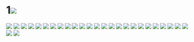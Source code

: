 # 1![](../img/45/00000001.jpg)
![](../img/45/00000002.jpg)
![](../img/45/00000003.jpg)
![](../img/45/00000004.jpg)
![](../img/45/00000005.jpg)
![](../img/45/00000006.jpg)
![](../img/45/00000007.jpg)
![](../img/45/00000008.jpg)
![](../img/45/00000009.jpg)
![](../img/45/00000010.jpg)
![](../img/45/00000011.jpg)
![](../img/45/00000012.jpg)
![](../img/45/00000013.jpg)
![](../img/45/00000014.jpg)
![](../img/45/00000015.jpg)
![](../img/45/00000016.jpg)
![](../img/45/00000017.jpg)
![](../img/45/00000018.jpg)
![](../img/45/00000019.jpg)
![](../img/45/00000020.jpg)
![](../img/45/00000021.jpg)
![](../img/45/00000022.jpg)
![](../img/45/00000023.jpg)
![](../img/45/00000024.jpg)
![](../img/45/00000025.jpg)
![](../img/45/00000026.jpg)
![](../img/45/00000027.jpg)
![](../img/45/00000028.jpg)
